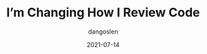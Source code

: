 ---
author: dangoslen
date: 2021-07-14
permalink: false
publisher: thepracticaldev
tags:
  - code-reviews
  - quality
  - meta
target_url: https://dev.to/dangoslen/i-m-changing-how-i-review-code-328g
title: I’m Changing How I Review Code
---